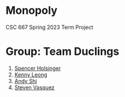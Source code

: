 # Monopoly

CSC 667 Spring 2023 Term Project

# Group: Team Duclings

1.  [Spencer Holsinger](https://github.com/sholsinger825)
2.  [Kenny Leong](https://github.com/krleong)
3.  [Andy Shi](https://github.com/AndyShi1010)
4.  [Steven Vasquez](https://github.com/Steven-Vasquez)

